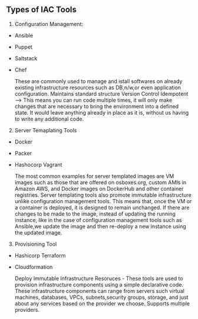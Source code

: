 Types of IAC Tools
------------------

1. Configuration Management:
  - Ansible
  - Puppet
  - Saltstack
  - Chef


    These are commonly used to manage and istall softwares on already existing infrastructure resources such as DB,n/w,or even application configuration.
    Maintains standard structure
    Version Control
    Idempotent --> This means you can run code multiple times, it will only make changes that are necessary to bring the environment into a defined state. It would leave anything already in place as it is, without us having to write any additional code.

2. Server Temaplating Tools
  - Docker
  - Packer
  - Hashocorp Vagrant

    The most common examples for server templated images are VM images such as those that are offered on osboxes.org, custom AMIs in Amazon AWS, and Docker images on DockerHub and other container registries. 
    Server templating tools also promote immutable infrastructure unlike configuration management tools. This means that, once the VM or a container is deployed, it is designed to remain unchanged.
    If there are changes to be made to the image, instead of updating the running instance, like in the case of configuration management tools such as Ansible,we update the image and then re-deploy a new instance using the updated image.

3. Provisioning Tool
  - Hashicorp Terraform
  - Cloudformation

    Deploy Immutable Infrastructure Resoruces - These tools are used to provision infrastructure components using a simple declarative code.
    These infrastructure components can range from servers such virtual machines, databases, VPCs, subnets,security groups, storage, and just about any services based on the provider we choose.
    Supports multiple providers.
